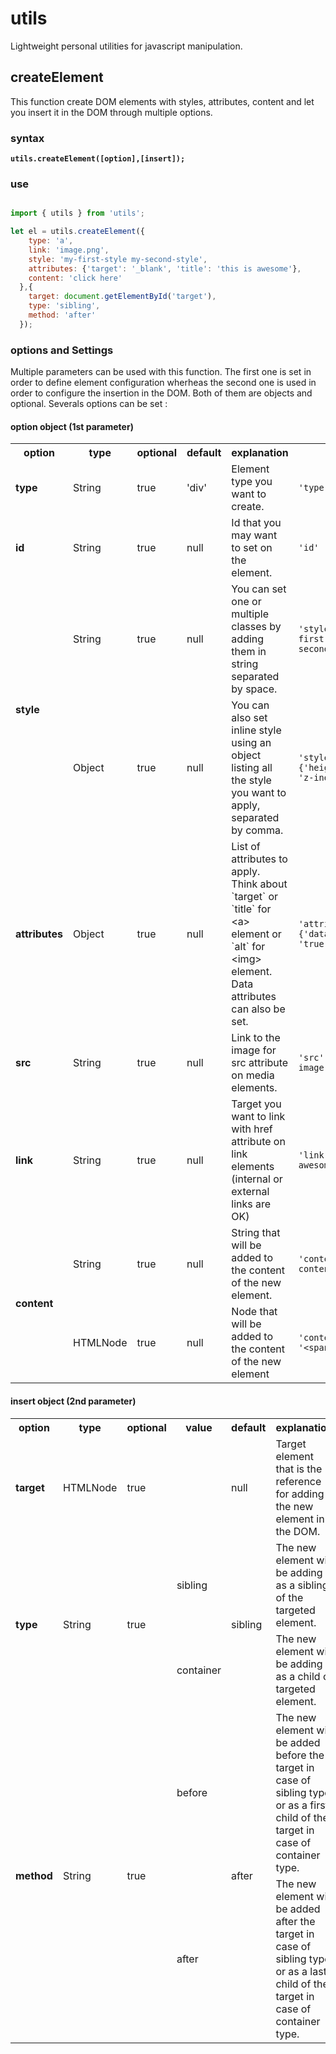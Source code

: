# utils
Lightweight personal utilities for javascript manipulation.

## createElement
This function create DOM elements with styles, attributes, content and let you insert it in the DOM through multiple options.

### syntax
**``` utils.createElement([option],[insert]); ```**

### use

```javascript

import { utils } from 'utils';

let el = utils.createElement({
    type: 'a',
    link: 'image.png',
    style: 'my-first-style my-second-style',
    attributes: {'target': '_blank', 'title': 'this is awesome'},
    content: 'click here'
  },{
    target: document.getElementById('target'),
    type: 'sibling',
    method: 'after'
  });

```

### options and Settings
Multiple parameters can be used with this function. 
The first one is set in order to define element configuration wherheas the second one is used in order to configure the insertion in the DOM. Both of them are objects and optional. Severals options can be set :

#### option object (1st parameter)

<div class="tg-wrap"><table>
  <tr>
    <th>option</th>
    <th>type</th>
    <th>optional</th>
    <th>default</th>
    <th>explanation</th>
    <th>exemple</th>
  </tr>
  <tr>
    <td><b>type</b></td>
    <td>String</td>
    <td>true</td>
    <td>'div'</td>
    <td>Element type you want to create.</td>
    <td><code>'type' : 'img'</code></td>
  </tr>
  <tr>
    <td><b>id</b></td>
    <td>String</td>
    <td>true</td>
    <td>null</td>
    <td>Id that you may want to set on the element.</td>
    <td><code>'id' : 'myID'</code></td>
  </tr>
  <tr>
    <td rowspan="2"><b>style</b></td>
    <td>String</td>
    <td>true</td>
    <td>null</td>
    <td>You can set one or multiple classes by adding them in string separated by space.</td>
    <td><code>'style' : 'my-first-style my-second-style'</code></td>
  </tr>
  <tr>
    <td>Object</td>
    <td>true</td>
    <td>null</td>
    <td>You can also set inline style using an object listing all the style you want to apply, separated by comma.</td>
    <td><code>'style' : {'height': '200px', 'z-index': '-1'}</code></td>
  </tr>
  <tr>
    <td><b>attributes</b></td>
    <td>Object</td>
    <td>true</td>
    <td>null</td>
    <td>List of attributes to apply. Think about `target` or `title` for &lt;a&gt; element or `alt` for &lt;img&gt; element. Data attributes can also be set.</td>
    <td><code>'attributes' : {'data-attr' : 'true'}</code></td>
  </tr>
  <tr>
    <td><b>src</b></td>
    <td>String</td>
    <td>true</td>
    <td>null</td>
    <td>Link to the image for src attribute on media elements.</td>
    <td><code>'src' : '.../my-image.png'</code></td>
  </tr>
  <tr>
    <td><b>link</b></td>
    <td>String</td>
    <td>true</td>
    <td>null</td>
    <td>Target you want to link with href attribute on link elements (internal or external links are OK)</td>
    <td><code>'link' : '/my-awesome-link.html'</code></td>
  </tr>
  <tr>
    <td rowspan="2"><b>content</b></td>
    <td>String</td>
    <td>true</td>
    <td>null</td>
    <td>String that will be added to the content of the new element.</td>
    <td><code>'content' : 'my content here'</code></td>
  </tr>
  <tr>
    <td>HTMLNode</td>
    <td>true</td>
    <td>null</td>
    <td>Node that will be added to the content of the new element</td>
    <td><code>'content': '&lt;span&gt;here&lt;/span&gt;'</code></td>
  </tr>
</table></div>

 
#### insert object (2nd parameter)
<div class="tg-wrap"><table>
  <tr>
    <th>option</th>
    <th>type</th>
    <th>optional</th>
    <th>value</th>
    <th>default</th>
    <th>explanation</th>
    <th>exemple</th>
  </tr>
  <tr>
    <td><b>target</b></td>
    <td>HTMLNode</td>
    <td>true</td>
    <td></td>
    <td>null</td>
    <td>Target element that is the reference for adding the new element in the DOM.</td>
    <td><code>'target' : targetEl</code></td>
  </tr>
  <tr>
    <td rowspan="2"><b>type</b></td>
    <td rowspan="2">String</td>
    <td rowspan="2">true</td>
    <td>sibling</td>
    <td rowspan="2">sibling</td>
    <td>The new element will be adding as a sibling of the targeted element.</td>
    <td><code>'type' : 'sibling'</code></td>
  </tr>
  <tr>
    <td>container</td>
    <td>The new element will be adding as a child of targeted element.</td>
    <td><code>'type' : 'container'</code></td>
  </tr>
  <tr>
    <td rowspan="2"><b>method</b></td>
    <td rowspan="2">String</td>
    <td rowspan="2">true</td>
    <td>before</td>
    <td rowspan="2">after</td>
    <td>The new element will be added before the target in case of sibling type or as a first child of the target in case of container type.</td>
    <td><code>'method' : 'before'</code></td>
  </tr>
  <tr>
    <td>after</td>
    <td>The new element will be added after the target in case of sibling type or as a last child of the target in case of container type.</td>
    <td><code>'method' : 'after'</code></td>
  </tr>
</table></div>

